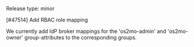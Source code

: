 Release type: minor

[#47514] Add RBAC role mapping

We currently add IdP broker mappings for the 'os2mo-admin' and 'os2mo-owner'
group-attributes to the corresponding groups.
